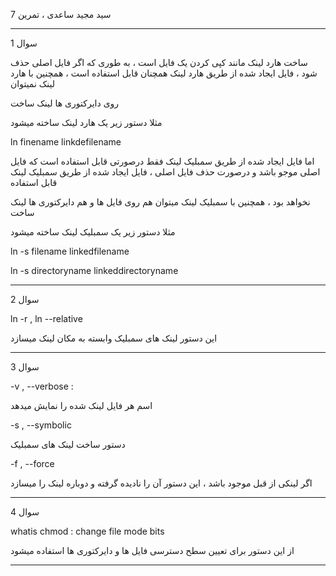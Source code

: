 سید مجید ساعدی ، تمرین 7

-------------------------------------------

سوال 1

ساخت هارد لینک مانند کپی کردن یک فایل است ، به طوری که اگر فایل اصلی حذف شود ، فایل ایجاد شده از طریق هارد لینک همچنان قابل استفاده است ، همچنین با هارد لینک نمیتوان

روی دایرکتوری ها لینک ساخت

مثلا دستور زیر یک هارد لینک ساخته میشود

ln finename linkdefilename

اما فایل ایجاد شده از طریق سمبلیک لینک فقط درصورتی قابل استفاده است که فایل اصلی موجو باشد و درصورت حذف فایل اصلی ، فایل ایجاد شده از طریق سمبلیک لینک قابل استفاده

نخواهد بود ، همچنین با سمبلیک لینک میتوان هم روی فایل ها و هم دایرکتوری ها لینک ساخت

مثلا دستور زیر یک سمبلیک لینک ساخته میشود

ln -s filename linkedfilename 

ln -s directoryname linkeddirectoryname

-------------------------------------------

سوال 2

ln -r , ln --relative

این دستور لینک های سمبلیک وابسته به مکان لینک میسازد

-------------------------------------------

سوال 3

-v , --verbose :

اسم هر فایل لینک شده را نمایش میدهد

-s , --symbolic

دستور ساخت لینک های سمبلیک

-f , --force

اگر لینکی از قبل موجود باشد ، این دستور آن را نادیده گرفته و دوباره لینک را میسازد

-------------------------------------------

سوال 4

whatis chmod : change file mode bits

از این دستور برای تعیین سطح دسترسی فایل ها و دایرکتوری ها استفاده میشود

-------------------------------------------
